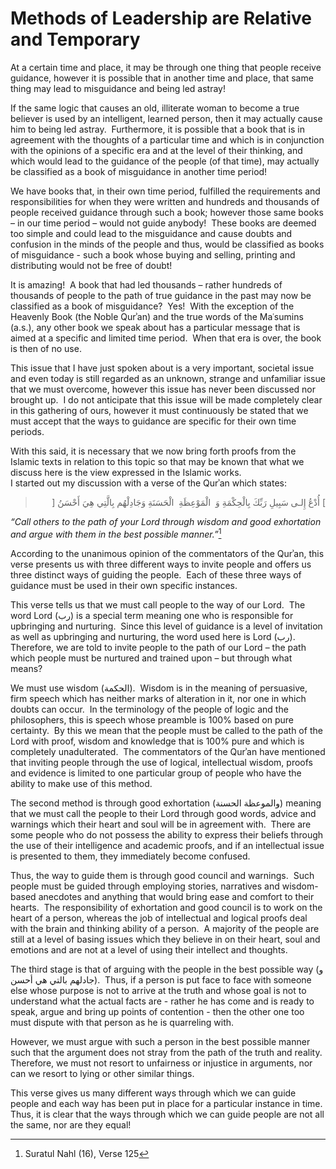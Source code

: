 Methods of Leadership are Relative and Temporary
================================================

At a certain time and place, it may be through one thing that people
receive guidance, however it is possible that in another time and place,
that same thing may lead to misguidance and being led astray!

If the same logic that causes an old, illiterate woman to become a true
believer is used by an intelligent, learned person, then it may actually
cause him to being led astray.  Furthermore, it is possible that a book
that is in agreement with the thoughts of a particular time and which is
in conjunction with the opinions of a specific era and at the level of
their thinking, and which would lead to the guidance of the people (of
that time), may actually be classified as a book of misguidance in
another time period! 

We have books that, in their own time period, fulfilled the requirements
and responsibilities for when they were written and hundreds and
thousands of people received guidance through such a book; however those
same books – in our time period – would not guide anybody!  These books
are deemed too simple and could lead to the misguidance and cause doubts
and confusion in the minds of the people and thus, would be classified
as books of misguidance - such a book whose buying and selling, printing
and distributing would not be free of doubt!

It is amazing!  A book that had led thousands – rather hundreds of
thousands of people to the path of true guidance in the past may now be
classified as a book of misguidance?  Yes!  With the exception of the
Heavenly Book (the Noble Qurʾan) and the true words of the Maʿsumins
(a.s.), any other book we speak about has a particular message that is
aimed at a specific and limited time period.  When that era is over, the
book is then of no use.

This issue that I have just spoken about is a very important, societal
issue and even today is still regarded as an unknown, strange and
unfamiliar issue that we must overcome, however this issue has never
been discussed nor brought up.  I do not anticipate that this issue will
be made completely clear in this gathering of ours, however it must
continuously be stated that we must accept that the ways to guidance are
specific for their own time periods. 

With this said, it is necessary that we now bring forth proofs from the
Islamic texts in relation to this topic so that may be known that what
we discuss here is the view expressed in the Islamic works.  
 I started out my discussion with a verse of the Qurʾan which states:

<blockquote dir="rtl">
  <p>
] أُدْعُ إِلـى سَبِيلِ رَبِّكَ بِالْحِكْمَةِ وَ  الْمَوْعِظَةِ
 الْحَسَنَةِ وَجَادِلْهُم بِالَّتِي هِيَ أَحْسَنُ [
  </p>
</blockquote>

*“Call others to the path of your Lord through wisdom and good
exhortation and argue with them in the best possible manner.”*[^1]

According to the unanimous opinion of the commentators of the Qurʾan,
this verse presents us with three different ways to invite people and
offers us three distinct ways of guiding the people.  Each of these
three ways of guidance must be used in their own specific instances. 

This verse tells us that we must call people to the way of our Lord. 
The word Lord (رب) is a special term meaning one who is responsible for
upbringing and nurturing.  Since this level of guidance is a level of
invitation as well as upbringing and nurturing, the word used here is
Lord (رب).  Therefore, we are told to invite people to the path of our
Lord – the path which people must be nurtured and trained upon – but
through what means? 

We must use wisdom (الحكمة).  Wisdom is in the meaning of persuasive,
firm speech which has neither marks of alteration in it, nor one in
which doubts can occur.  In the terminology of the people of logic and
the philosophers, this is speech whose preamble is 100% based on pure
certainty.  By this we mean that the people must be called to the path
of the Lord with proof, wisdom and knowledge that is 100% pure and which
is completely unadulterated.  The commentators of the Qurʾan have
mentioned that inviting people through the use of logical, intellectual
wisdom, proofs and evidence is limited to one particular group of people
who have the ability to make use of this method.

The second method is through good exhortation (والموعظة الحسنة) meaning
that we must call the people to their Lord through good words, advice
and warnings which their heart and soul will be in agreement with. 
There are some people who do not possess the ability to express their
beliefs through the use of their intelligence and academic proofs, and
if an intellectual issue is presented to them, they immediately become
confused. 

Thus, the way to guide them is through good council and warnings.  Such
people must be guided through employing stories, narratives and
wisdom-based anecdotes and anything that would bring ease and comfort to
their hearts.  The responsibility of exhortation and good council is to
work on the heart of a person, whereas the job of intellectual and
logical proofs deal with the brain and thinking ability of a person.  A
majority of the people are still at a level of basing issues which they
believe in on their heart, soul and emotions and are not at a level of
using their intellect and thoughts.

The third stage is that of arguing with the people in the best possible
way (و جادلهم بالتي هي أحسن).  Thus, if a person is put face to face
with someone else whose purpose is not to arrive at the truth and whose
goal is not to understand what the actual facts are - rather he has come
and is ready to speak, argue and bring up points of contention - then
the other one too must dispute with that person as he is quarreling
with. 

However, we must argue with such a person in the best possible manner
such that the argument does not stray from the path of the truth and
reality.  Therefore, we must not resort to unfairness or injustice in
arguments, nor can we resort to lying or other similar things.

This verse gives us many different ways through which we can guide
people and each way has been put in place for a particular instance in
time.  Thus, it is clear that the ways through which we can guide people
are not all the same, nor are they equal!

[^1]: Suratul Nahl (16), Verse 125


